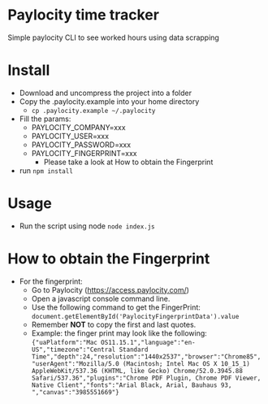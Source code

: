 # Paylocity time tracker
Simple paylocity CLI to see worked hours using data scrapping

# Install

* Download and uncompress the project into a folder
* Copy the .paylocity.example into your home directory
  - `cp .paylocity.example ~/.paylocity`
* Fill the params:
  - PAYLOCITY_COMPANY=xxx
  - PAYLOCITY_USER=xxx
  - PAYLOCITY_PASSWORD=xxx
  - PAYLOCITY_FINGERPRINT=xxx
    - Please take a look at How to obtain the Fingerprint
* run `npm install`

# Usage
* Run the script using node `node index.js`

# How to obtain the Fingerprint
  * For the fingerprint:
    - Go to Paylocity (https://access.paylocity.com/)
    - Open a javascript console command line.
    - Use the following command to get the FingerPrint: `document.getElementById('PaylocityFingerprintData').value`
    - Remember **NOT** to copy the first and last quotes.
    - Example: the finger print may look like the following:
    `{"uaPlatform":"Mac OS11.15.1","language":"en-US","timezone":"Central Standard Time","depth":24,"resolution":"1440x2537","browser":"Chrome85","userAgent":"Mozilla/5.0 (Macintosh; Intel Mac OS X 10_15_1) AppleWebKit/537.36 (KHTML, like Gecko) Chrome/52.0.3945.88 Safari/537.36","plugins":"Chrome PDF Plugin, Chrome PDF Viewer, Native Client","fonts":"Arial Black, Arial, Bauhaus 93, ","canvas":"3985551669"}`
    
    
